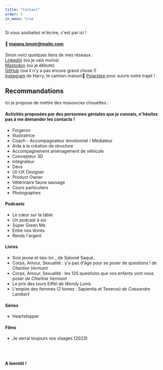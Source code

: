```yaml
---
title: "Contact"
order: 5
in_menu: true
---
```

Si vous souhaitez m'écrire, c'est par ici !
#### 📨 maiana.lenoir@mailo.com


Sinon voici quelques liens de mes réseaux :  
[LinkedIn](https://www.linkedin.com/in/maiana-lenoir-08a72012a/) (où je vais moins)  
[Mastodon](https://ludosphere.fr/@maiana8l) (où je débute)  
[GitHub](https://github.com/Maiana8L) (oui il n'y a pas encore grand chose !)  
[Instagram](https://www.instagram.com/mana_spirit/) de Harry, le camion-maison🚚 
[Polarstep](https://www.polarsteps.com/ManaSpirit) pour suivre notre trajet !


## Recommandations

Ici je propose de mettre des ressources chouettes :

#### Activités proposées par des personnes géniales que je connais, n'hésitez pas à me demander les contacts !
- Forgeron
- Illustratrice
- Coach - Accompagnateur émotionnel / Médiateur
- Aide à la création de structure
- Accompagnement aménagement de véhicule
- Concepteur 3D
- Intégrateur
- Devs
- UI-UX Designer
- Product Owner
- Vétérinaire faune sauvage
- Cours particuliers
- Photographes

#### Podcasts
- Le cœur sur la table
- Un podcast à soi
- Super Green Me
- Entre nos lèvres
- Rends l'argent

#### Livres
- Sois jeune et tais-toi _ de Salomé Saqué_
- Corps, Amour, Sexualité : y'a pas d'âge pour se poser de questions ! _de Charline Vermont_
- Corps, Amour, Sexualité : les 120 questions que vos enfants vont vous poser _de Charline Vermont_
- Le prix des tours Eiffel _de Wendy Lonis_
- L'empire des femmes (2 tomes : Sapientia et Teneros) _de Cassandre Lambert_

#### Séries
- Heartstopper

#### Films
- Je verrai toujours vos visages (2023)

\
\
\
**A bientôt !** 